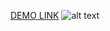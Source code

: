 [DEMO LINK](https://batstolya.github.io/pokedex)
![alt text](https://www.pngkit.com/png/detail/18-189325_pokemon-svg-circle-pokeball-svg.png)
